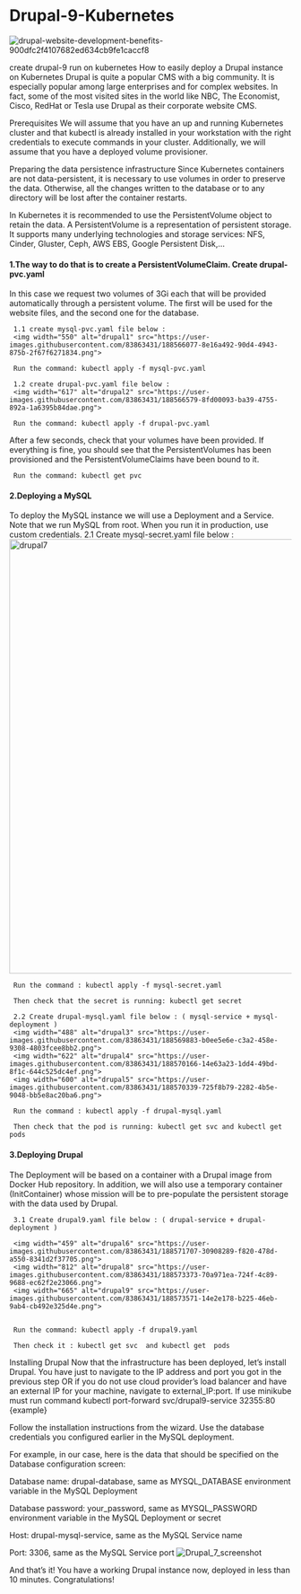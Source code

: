 # Drupal-9-Kubernetes
![drupal-website-development-benefits-900dfc2f4107682ed634cb9fe1caccf8](https://user-images.githubusercontent.com/83863431/188564079-81374945-b4a1-4dab-828b-34a6072c0bc6.jpeg)

create drupal-9 run on  kubernetes
How to easily deploy a Drupal instance on Kubernetes
Drupal is quite a popular CMS with a big community. It is especially popular among large enterprises and for complex websites. In fact, some of the most visited sites in the world like NBC, The Economist, Cisco, RedHat or Tesla use Drupal as their corporate website CMS.


Prerequisites
We will assume that you have an up and running Kubernetes cluster and that kubectl is already installed in your workstation with the right credentials to execute commands in your cluster. Additionally, we will assume that you have a deployed volume provisioner.

Preparing the data persistence infrastructure
Since Kubernetes containers are not data-persistent, it is necessary to use volumes in order to preserve the data. Otherwise, all the changes written to the database or to any directory will be lost after the container restarts.

In Kubernetes it is recommended to use the PersistentVolume object to retain the data. A PersistentVolume is a representation of persistent storage. It supports many underlying technologies and storage services: NFS, Cinder, Gluster, Ceph, AWS EBS, Google Persistent Disk,…


#### 1.The way to do that is to create a PersistentVolumeClaim. Create drupal-pvc.yaml ####

  In this case we request two volumes of 3Gi each that will be provided automatically through a persistent volume. The first will be used for the website files, and the second one for the database.
  
     1.1 create mysql-pvc.yaml file below :
     <img width="550" alt="drupal1" src="https://user-images.githubusercontent.com/83863431/188566077-8e16a492-90d4-4943-875b-2f67f6271834.png">

     Run the command: kubectl apply -f mysql-pvc.yaml
     
     1.2 create drupal-pvc.yaml file below :
     <img width="617" alt="drupal2" src="https://user-images.githubusercontent.com/83863431/188566579-8fd00093-ba39-4755-892a-1a6395b84dae.png">

     Run the command: kubectl apply -f drupal-pvc.yaml
     
After a few seconds, check that your volumes have been provided. If everything is fine, you should see that the PersistentVolumes has been provisioned and the PersistentVolumeClaims have been bound to it. 

     Run the command: kubectl get pvc
     
     
#### 2.Deploying a MySQL  ####

To deploy the MySQL instance we will use a Deployment and a Service. Note that we run MySQL from root. When you run it in production, use custom credentials. 
     2.1 Create mysql-secret.yaml file below :
     <img width="774" alt="drupal7" src="https://user-images.githubusercontent.com/83863431/188572279-87e47bad-ccf3-44e2-872c-bf224e835947.png">
     
     Run the command : kubectl apply -f mysql-secret.yaml
     
     Then check that the secret is running: kubectl get secret
     
     2.2 Create drupal-mysql.yaml file below : ( mysql-service + mysql-deployment )
     <img width="488" alt="drupal3" src="https://user-images.githubusercontent.com/83863431/188569883-b0ee5e6e-c3a2-458e-9308-4803fcee8bb2.png">
     <img width="622" alt="drupal4" src="https://user-images.githubusercontent.com/83863431/188570166-14e63a23-1dd4-49bd-8f1c-644c525dc4ef.png">
     <img width="600" alt="drupal5" src="https://user-images.githubusercontent.com/83863431/188570339-725f8b79-2282-4b5e-9048-bb5e8ac20ba6.png">

     Run the command : kubectl apply -f drupal-mysql.yaml
     
     Then check that the pod is running: kubectl get svc and kubectl get pods
     
     
#### 3.Deploying Drupal ####

The Deployment will be based on a container with a Drupal image from Docker Hub repository. In addition, we will also use a temporary container (InitContainer) whose mission will be to pre-populate the persistent storage with the data used by Drupal. 

     3.1 Create drupal9.yaml file below : ( drupal-service + drupal-deployment )
     
     <img width="459" alt="drupal6" src="https://user-images.githubusercontent.com/83863431/188571707-30908289-f820-478d-a550-8341d2f37705.png">
     <img width="812" alt="drupal8" src="https://user-images.githubusercontent.com/83863431/188573373-70a971ea-724f-4c89-9688-ec62f2e23066.png">
     <img width="665" alt="drupal9" src="https://user-images.githubusercontent.com/83863431/188573571-14e2e178-b225-46eb-9ab4-cb492e325d4e.png">


     Run the command: kubectl apply -f drupal9.yaml
     
     Then check it : kubectl get svc  and kubectl get  pods

Installing Drupal
Now that the infrastructure has been deployed, let’s install Drupal. You have just to navigate to the IP address and port you got in the previous step OR if you do not use cloud provider’s load balancer and have an external IP for your machine, navigate to external_IP:port.
If use minikube must run command kubectl port-forward svc/drupal9-service 32355:80    {example}

Follow the installation instructions from the wizard. Use the database credentials you configured earlier in the MySQL deployment.

For example, in our case, here is the data that should be specified on the Database configuration screen:

Database name: drupal-database, same as MYSQL_DATABASE environment variable in the MySQL Deployment 

Database password: your_password, same as MYSQL_PASSWORD environment variable in the MySQL Deployment or secret

Host: drupal-mysql-service, same as the MySQL Service name

Port: 3306, same as the MySQL Service port
![Drupal_7_screenshot](https://user-images.githubusercontent.com/83863431/188574107-f0729429-a45e-4c47-9b15-e45635ec4e9a.png)


And that’s it! You have a working Drupal instance now, deployed in less than 10 minutes. Congratulations!

